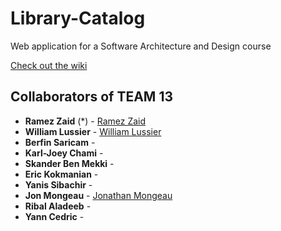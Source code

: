 # Library-Catalog

Web application for a Software Architecture and Design course

[Check out the wiki](https://github.com/ramzouza/Library-Catalog/wiki)


## Collaborators of TEAM 13

* **Ramez Zaid** (*) - [Ramez Zaid](https://github.com/ramzouza) 
* **William Lussier**  - [William Lussier](https://github.com/lussier115) 
* **Berfin Saricam** -
* **Karl-Joey Chami** -
* **Skander Ben Mekki** -
* **Eric Kokmanian** -
* **Yanis Sibachir** -
* **Jon Mongeau** - [Jonathan Mongeau](https://github.com/jonthemango)
* **Ribal Aladeeb**  -
* **Yann Cedric** -
